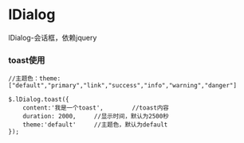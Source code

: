# lDialog
lDialog-会话框，依赖jquery

### toast使用
```
//主题色：theme:["default","primary","link","success","info","warning","danger"]

$.lDialog.toast({
	content:'我是一个toast',		//toast内容
	duration: 2000,		//显示时间，默认为2500秒
	theme:'default'		//主题色，默认为default
});
```
